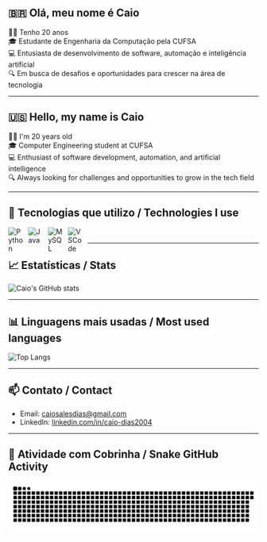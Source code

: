 ## 🇧🇷 Olá, meu nome é Caio
🧑‍💻 Tenho 20 anos   
🎓 Estudante de Engenharia da Computação pela CUFSA  
💻 Entusiasta de desenvolvimento de software, automação e inteligência artificial  
🔍 Em busca de desafios e oportunidades para crescer na área de tecnologia  

---

## 🇺🇸 Hello, my name is Caio
🧑‍💻 I'm 20 years old   
🎓 Computer Engineering student at CUFSA  
💻 Enthusiast of software development, automation, and artificial intelligence  
🔍 Always looking for challenges and opportunities to grow in the tech field

---

## 🚀 Tecnologias que utilizo / Technologies I use

<img align="left" alt="Python" title="Python" width="30px" style="padding-right: 10px;" src="https://cdn.jsdelivr.net/gh/devicons/devicon@latest/icons/python/python-original.svg" />
<img align="left" alt="Java" title="Java" width="30px" style="padding-right: 10px;" src="https://cdn.jsdelivr.net/gh/devicons/devicon@latest/icons/java/java-original-wordmark.svg" />
<img align="left" alt="MySQL" title="MySQL" width="30px" style="padding-right: 10px;" src="https://cdn.jsdelivr.net/gh/devicons/devicon@latest/icons/mysql/mysql-original.svg" />
<img align="left" alt="VSCode" title="VSCode" width="30px" style="padding-right: 10px;" src="https://cdn.jsdelivr.net/gh/devicons/devicon@latest/icons/vscode/vscode-original.svg" />

<br>

---

## 📈 Estatísticas / Stats

![Caio's GitHub stats](https://github-readme-stats.vercel.app/api?username=CdBr4zil&show_icons=true&theme=radical)

---

## 📊 Linguagens mais usadas / Most used languages

![Top Langs](https://github-readme-stats.vercel.app/api/top-langs/?username=CdBr4zil&layout=compact&theme=radical)

---

## 📫 Contato / Contact

- Email: caiosalesdias@gmail.com
- LinkedIn: [linkedin.com/in/caio-dias2004](https://www.linkedin.com/in/caio-dias2004/)

---

## 🐍 Atividade com Cobrinha / Snake GitHub Activity

<img src="https://raw.githubusercontent.com/CdBr4zil/CdBr4zil/output/snake.svg" alt="Snake animation" />
